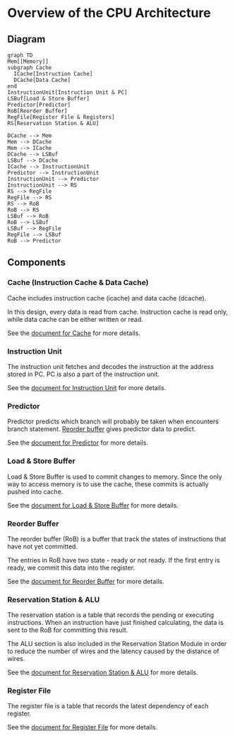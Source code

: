 # Overview of the CPU Architecture

## Diagram

```mermaid
graph TD
Mem[[Memory]]
subgraph Cache
  ICache[Instruction Cache]
  DCache[Data Cache]
end
InstructionUnit[Instruction Unit & PC]
LSBuf[Load & Store Buffer]
Predictor[Predictor]
RoB[Reorder Buffer]
RegFile[Register File & Registers]
RS[Reservation Station & ALU]

DCache --> Mem
Mem --> DCache
Mem --> ICache
DCache --> LSBuf
LSBuf --> DCache
ICache --> InstructionUnit
Predictor --> InstructionUnit
InstructionUnit --> Predictor
InstructionUnit --> RS
RS --> RegFile
RegFile --> RS
RS --> RoB
RoB --> RS
LSBuf --> RoB
RoB --> LSBuf
LSBuf --> RegFile
RegFile --> LSBuf
RoB --> Predictor
```

## Components

### Cache (Instruction Cache & Data Cache)

Cache includes instruction cache (icache) and data cache (dcache).

In this design, every data is read from cache. Instruction cache is read only,
while data cache can be either written or read.

See the [document for Cache](cache.md) for more details.

### Instruction Unit

The instruction unit fetches and decodes the instruction at the address
stored in PC. PC is also a part of the instruction unit.

See the [document for Instruction Unit](instruction_unit.md) for more details.

### Predictor

Predictor predicts which branch will probably be taken when encounters branch
statement. [Reorder buffer](#reorder-buffer) gives predictor data to predict.

See the [document for Predictor](predictor.md) for more details.

### Load & Store Buffer

Load & Store Buffer is used to commit changes to memory. Since the only way
to access memory is to use the cache, these commits is actually pushed into
cache.

See the [document for Load & Store Buffer](load_store_buffer.md) for more
details.

### Reorder Buffer

The reorder buffer (RoB) is a buffer that track the states of instructions
that have not yet committed.

The entries in RoB have two state - ready or not ready. If the first entry
is ready, we commit this data into the register.

See the [document for Reorder Buffer](reorder_buffer.md) for more details.

### Reservation Station & ALU

The reservation station is a table that records the pending or executing
instructions. When an instruction have just finished calculating, the data
is sent to the RoB for committing this result.

The ALU section is also included in the Reservation Station Module in order
to reduce the number of wires and the latency caused by the distance of wires.

See the [document for Reservation Station & ALU](reservation_station.md) for
more details.

### Register File

The register file is a table that records the latest dependency of each
register.

See the [document for Register File](register_file.md) for more details.
